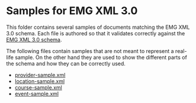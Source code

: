 # Samples for EMG XML 3.0
This folder contains several samples of documents matching the EMG XML 3.0 schema. Each file is authored so that it validates correctly against the [EMG XML 3.0 schema](../../schemas/3.0/xml-import.xsd).

The following files contain samples that are not meant to represent a real-life sample. On the other hand they are used to show the different parts of the schema and how they can be correctly used.
* [provider-sample.xml](./provider-sample.xml)
* [location-sample.xml](./location-sample.xml)
* [course-sample.xml](./course-sample.xml)
* [event-sample.xml](./event-sample.xml)
